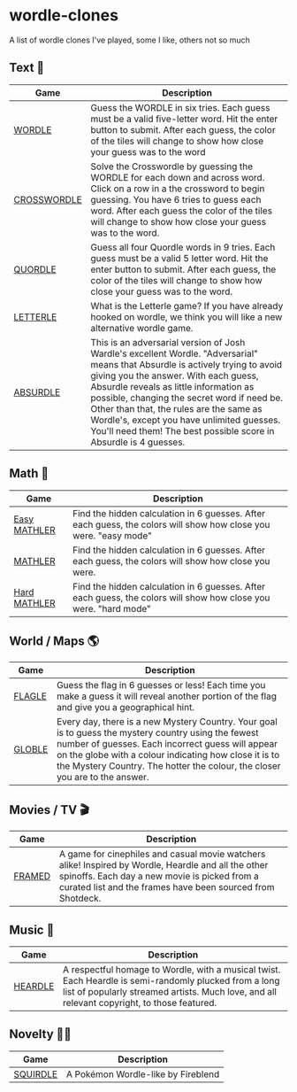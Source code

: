 # wordle-clones
A list of wordle clones I've played, some I like, others not so much

## Text 📑
| Game | Description |
| ---- | ----------- |
| [WORDLE](https://www.nytimes.com/games/wordle/index.html) | Guess the WORDLE in six tries. Each guess must be a valid five-letter word. Hit the enter button to submit. After each guess, the color of the tiles will change to show how close your guess was to the word
| [CROSSWORDLE](https://crosswordle.mekoppe.com/) | Solve the Crosswordle by guessing the WORDLE for each down and across word. Click on a row in a the crossword to begin guessing. You have 6 tries to guess each word. After each guess the color of the tiles will change to show how close your guess was to the word.
| [QUORDLE](https://www.quordle.com/#/) | Guess all four Quordle words in 9 tries. Each guess must be a valid 5 letter word. Hit the enter button to submit. After each guess, the color of the tiles will change to show how close your guess was to the word.|
| [LETTERLE](https://edjefferson.com/letterle/) | What is the Letterle game? If you have already hooked on wordle, we think you will like a new alternative wordle game. |
| [ABSURDLE](https://qntm.org/files/absurdle/absurdle.html) | This is an adversarial version of Josh Wardle's excellent Wordle. "Adversarial" means that Absurdle is actively trying to avoid giving you the answer. With each guess, Absurdle reveals as little information as possible, changing the secret word if need be. Other than that, the rules are the same as Wordle's, except you have unlimited guesses. You'll need them! The best possible score in Absurdle is 4 guesses. |

## Math 🔢
| Game | Description |
| ---- | ----------- |
| [Easy MATHLER](https://easy.mathler.com/) | Find the hidden calculation in 6 guesses. After each guess, the colors will show how close you were. "easy mode" |
| [MATHLER](https://mathler.com/) | Find the hidden calculation in 6 guesses. After each guess, the colors will show how close you were. |
| [Hard MATHLER](https://hard.mathler.com/) | Find the hidden calculation in 6 guesses. After each guess, the colors will show how close you were. "hard mode" |

## World / Maps 🌎
| Game | Description |
| ---- | ----------- |
| [FLAGLE](https://www.flagle.io/) | Guess the flag in 6 guesses or less! Each time you make a guess it will reveal another portion of the flag and give you a geographical hint.
| [GLOBLE](https://globle-game.com/) | Every day, there is a new Mystery Country. Your goal is to guess the mystery country using the fewest number of guesses. Each incorrect guess will appear on the globe with a colour indicating how close it is to the Mystery Country. The hotter the colour, the closer you are to the answer.

## Movies / TV 🎬
| Game | Description |
| ---- | ----------- |
| [FRAMED](https://framed.wtf) | A game for cinephiles and casual movie watchers alike! Inspired by Wordle, Heardle and all the other spinoffs. Each day a new movie is picked from a curated list and the frames have been sourced from Shotdeck. |

## Music 🎵
| Game | Description |
| ---- | ----------- |
| [HEARDLE](https://www.heardle.app/) | A respectful homage to Wordle, with a musical twist. Each Heardle is semi-randomly plucked from a long list of popularly streamed artists. Much love, and all relevant copyright, to those featured.|

## Novelty 🐱‍🐉
| Game | Description |
| ---- | ----------- |
| [SQUIRDLE](https://squirdle.fireblend.com/daily.html) | A Pokémon Wordle-like by Fireblend |